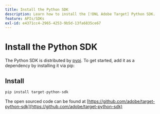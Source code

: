 ```yaml
---
title: Install the Python SDK
description: Learn how to install the [!DNL Adobe Target] Python SDK.
feature: APIs/SDKs
exl-id: e4371cc4-2965-4253-9b5d-13fa6835ce67
---
```

# Install the Python SDK

The Python SDK is distributed by [pypi](https://pypi.org/project/target-python-sdk). To get started, add it as a dependency by installing it via pip:

## Install

```python {line-numbers="true"}
pip install target-python-sdk
```

The open sourced code can be found at [https://github.com/adobe/target-python-sdk](https://github.com/adobe/target-python-sdk)

